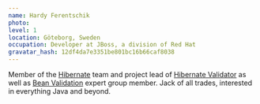 ```yaml
---
name: Hardy Ferentschik
photo:
level: 1
location: Göteborg, Sweden
occupation: Developer at JBoss, a division of Red Hat
gravatar_hash: 12df4da7e3351be801bc16b66caf8038
---
```

Member of the [Hibernate](https://hibernate.org) team and project lead of
[Hibernate Validator](https://hibernate.org/validator/) as well as
[Bean Validation](http://beanvalidation.org/) expert group member.
Jack of all trades, interested in everything Java and beyond.
